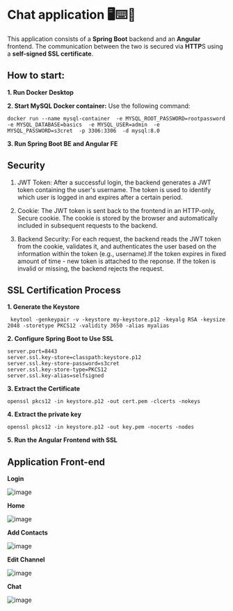 # Chat application 🖥️⌨️💬

This application consists of a **Spring Boot** backend and an **Angular** frontend. The communication between the two is secured via **HTTP**S using a **self-signed SSL certificate**.

## How to start:

**1. Run Docker Desktop**

**2. Start MySQL Docker container:**
Use the following command:
```
docker run --name mysql-container  -e MYSQL_ROOT_PASSWORD=rootpassword  -e MYSQL_DATABASE=basics  -e MYSQL_USER=admin  -e MYSQL_PASSWORD=s3cret  -p 3306:3306  -d mysql:8.0
```
**3. Run Spring Boot BE and Angular FE**

## Security

1. JWT Token: After a successful login, the backend generates a JWT token containing the user's username. The token is used to identify which user is logged in and expires after a certain period.

2. Cookie: The JWT token is sent back to the frontend in an HTTP-only, Secure cookie. The cookie is stored by the browser and automatically included in subsequent requests to the backend.

3. Backend Security: For each request, the backend reads the JWT token from the cookie, validates it, and authenticates the user based on the information within the token (e.g., username).If the token expires in fixed amount of time - new token is attached to the reponse. If the token is invalid or missing, the backend rejects the request.

## SSL Certification Process

**1. Generate the Keystore**

```
 keytool -genkeypair -v -keystore my-keystore.p12 -keyalg RSA -keysize 2048 -storetype PKCS12 -validity 3650 -alias myalias
```

**2. Configure Spring Boot to Use SSL**

```
server.port=8443
server.ssl.key-store=classpath:keystore.p12
server.ssl.key-store-password=s3cret
server.ssl.key-store-type=PKCS12
server.ssl.key-alias=selfsigned
```

**3. Extract the Certificate**

```
openssl pkcs12 -in keystore.p12 -out cert.pem -clcerts -nokeys
```

**4. Extract the private key**

```
openssl pkcs12 -in keystore.p12 -out key.pem -nocerts -nodes
```

**5. Run the Angular Frontend with SSL**


## Application Front-end

**Login**

![image](https://github.com/user-attachments/assets/3181dba6-3794-4bd7-83e8-83926bfc9417)

**Home**

![image](https://github.com/user-attachments/assets/69ad0317-204b-4fc1-a977-3a7471a5bc55)

**Add Contacts**

![image](https://github.com/user-attachments/assets/a332979f-4f1e-4d6f-a8ff-79bbd79d8f68)

**Edit Channel**

![image](https://github.com/user-attachments/assets/f0d0754f-57dc-48e4-9335-38ffac5574e9)

**Chat**

![image](https://github.com/user-attachments/assets/405e6fcc-9c38-4616-a294-341ccc1b37fd)


